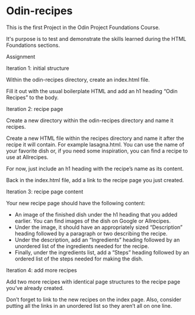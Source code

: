 # Odin-recipes
<p>This is the first Project in the Odin Project Foundations Course.</p>
<p>It's purpose is to test and demonstrate the skills learned during the HTML Foundations sections.</p>

<p>Assignment</p>
<p>Iteration 1: initial structure</p>
<p>Within the odin-recipes directory, create an index.html file.</p>
<p>Fill it out with the usual boilerplate HTML and add an h1 heading “Odin Recipes” to the body.</p>

<p>Iteration 2: recipe page</p>
<p>Create a new directory within the odin-recipes directory and name it recipes.</p>
<p>Create a new HTML file within the recipes directory and name it after the recipe it will contain. For example lasagna.html. You can use the name of your favorite dish or, if you need some inspiration, you can find a recipe to use at Allrecipes.</p>
<p>For now, just include an h1 heading with the recipe’s name as its content.</p>
<p>Back in the index.html file, add a link to the recipe page you just created.</p>

<p>Iteration 3: recipe page content</p>
<p>Your new recipe page should have the following content:</p>
<ul>
<li>An image of the finished dish under the h1 heading that you added earlier. You can find images of the dish on Google or Allrecipes.</li>

<li>Under the image, it should have an appropriately sized “Description” heading followed by a paragraph or two describing the recipe.</li>

<li>Under the description, add an “Ingredients” heading followed by an unordered list of the ingredients needed for the recipe.</li>

<li>Finally, under the ingredients list, add a “Steps” heading followed by an ordered list of the steps needed for making the dish.</li>
</ul>
<p>Iteration 4: add more recipes</p>
<p>Add two more recipes with identical page structures to the recipe page you’ve already created.</p>
<p>Don’t forget to link to the new recipes on the index page. Also, consider putting all the links in an unordered list so they aren’t all on one line.</p>